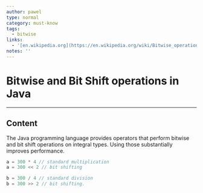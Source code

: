 ```yaml
---
author: pawel
type: normal
category: must-know
tags:
  - bitwise
links:
  - '[en.wikipedia.org](https://en.wikipedia.org/wiki/Bitwise_operation){website}'
notes: ''
---
```


# Bitwise and Bit Shift operations in Java


---

## Content

The Java programming language provides operators that perform bitwise and bit shift operations on integral types. Using those substantially improves performance.

```java
a = 300 * 4 // standard multiplication
a = 300 << 2 // bit shifting

b = 300 / 4 // standard division
b = 300 >> 2 // bit shifting.
```
